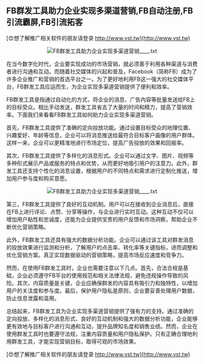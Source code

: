 ## **FB群发工具助力企业实现多渠道营销,FB自动注册,FB引流霸屏,FB引流拓客**

[😍想了解推广相关软件的朋友请登录 http://www.vst.tw](http://www.vst.tw)

 <center><img src="https://vst.tw/MP4/tuiguang/png/4.png" alt="FB群发工具助力企业实现多渠道营销____.txt"></center>

在当今数字化时代，企业要实现成功的市场营销，就必须善于利用各种渠道与消费者进行沟通和互动。而随着社交媒体的兴起和普及，Facebook（简称FB）成为了许多企业推广和营销的首选平台之一。为了更好地利用FB这一强大的社交媒体平台，FB群发工具应运而生，为企业实现多渠道营销提供了便利和效率。

FB群发工具是指通过自动化的方式，将企业的消息、广告内容等批量发送给FB上的目标受众。相比手动发送，群发工具省去了大量的时间和精力，提高了营销效率。下面我们来看看FB群发工具如何助力企业实现多渠道营销。

首先，FB群发工具提供了准确的定向投放功能。通过设置目标受众的地理位置、兴趣爱好、年龄等信息，企业可以将消息推送给最符合目标客户画像的用户群体。这样一来，企业可以更精准地进行市场定位，提高广告投放的效果和回报率。

其次，FB群发工具提供了多样化的消息形式。企业可以通过文字、图片、视频等多种形式展示产品或服务的特点和优势，从而更好地吸引用户的注意力。此外，群发工具还支持个性化的消息设置，根据用户的不同特点和需求进行定制化推送，增加用户参与度和购买意愿。

 <center><img src="https://vst.tw/MP4/tuiguang/png/7.png" alt="FB群发工具助力企业实现多渠道营销____.txt"></center>

第三，FB群发工具提供了良好的互动机制。用户可以在接收到企业消息后，直接在FB上进行评论、点赞、分享等操作，与企业进行实时互动。这种互动不仅可以增加用户粘性和忠诚度，还能为企业提供宝贵的用户反馈和市场洞察，帮助企业不断优化营销策略。

此外，FB群发工具还具有强大的数据分析功能。企业可以通过该工具对群发消息的投放效果进行监测和分析，了解用户的点击率、转化率等关键指标，进而调整和优化营销方案。真正实现数据驱动的营销策略，提高市场反应速度和竞争力。

然而，在使用FB群发工具时，企业也需要注意以下几点。首先，合法合规是基础，企业必须遵守FB平台的使用规范和相关法律法规，避免违规操作导致的风险。其次，内容质量是关键，企业应确保群发的内容具有吸引力和独特性，以增加用户的关注度和参与度。最后，保护用户隐私是原则，企业要妥善处理用户数据，防止信息泄露和滥用。

总结起来，FB群发工具为企业实现多渠道营销提供了强有力的支持。通过准确的定向投放、多样化的消息形式、良好的互动机制和强大的数据分析功能，企业能够更有效地与目标客户进行沟通和互动，提升品牌知名度和销售业绩。然而，企业在使用群发工具时也要遵守法规，注重内容质量和用户隐私保护。只有正确合理地利用群发工具，才能实现营销目标，取得可观的市场效果。

[😍想了解推广相关软件的朋友请登录 http://www.vst.tw](http://www.vst.tw)



